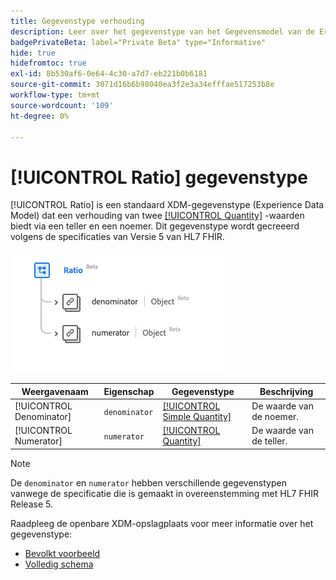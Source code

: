 ```yaml
---
title: Gegevenstype verhouding
description: Leer over het gegevenstype van het Gegevensmodel van de Ervaring van de Verhouding (XDM).
badgePrivateBeta: label="Private Beta" type="Informative"
hide: true
hidefromtoc: true
exl-id: 8b530af6-0e64-4c30-a7d7-eb221b0b6181
source-git-commit: 3071d16b6b98040ea3f2e3a34efffae517253b8e
workflow-type: tm+mt
source-wordcount: '109'
ht-degree: 0%

---
```


# [!UICONTROL Ratio] gegevenstype

[!UICONTROL Ratio] is een standaard XDM-gegevenstype (Experience Data Model) dat een verhouding van twee [[!UICONTROL Quantity]](../data-types/quantity.md) -waarden biedt via een teller en een noemer. Dit gegevenstype wordt gecreeerd volgens de specificaties van Versie 5 van HL7 FHIR.

![ structuur van het gegevenstype van de Verhouding ](../../../images/healthcare/data-types/ratio.png)

| Weergavenaam | Eigenschap | Gegevenstype | Beschrijving |
| --- | --- | --- | --- |
| [!UICONTROL Denominator] | `denominator` | [[!UICONTROL Simple Quantity]](../data-types/simple-quantity.md) | De waarde van de noemer. |
| [!UICONTROL Numerator] | `numerator` | [[!UICONTROL Quantity]](../data-types/quantity.md) | De waarde van de teller. |

>[!NOTE]
>
> De `denominator` en `numerator` hebben verschillende gegevenstypen vanwege de specificatie die is gemaakt in overeenstemming met HL7 FHIR Release 5.

Raadpleeg de openbare XDM-opslagplaats voor meer informatie over het gegevenstype:

* [ Bevolkt voorbeeld ](https://github.com/adobe/xdm/blob/master/extensions/industry/healthcare/fhir/datatypes/ratio.example.1.json)
* [ Volledig schema ](https://github.com/adobe/xdm/blob/master/extensions/industry/healthcare/fhir/datatypes/ratio.schema.json)
